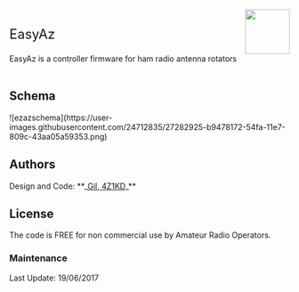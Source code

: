 <div style="position: relative">
<div style="float:left; font-size:24px">EasyAz</div>
<div style="float:right; margin-top: -30px"><img src="https://user-images.githubusercontent.com/24712835/27280901-56269040-54f2-11e7-8a84-e4471154da92.png" width="80px"></div>
<div style="clear:both">EasyAz is a controller firmware for ham radio antenna rotators</div>
</div>
<br/>

<h2>Schema</h2>
![ezazschema](https://user-images.githubusercontent.com/24712835/27282925-b9478172-54fa-11e7-809c-43aa05a59353.png)

<h2>Authors</h2>
Design and Code: **_<a href="https://www.qrz.com/db/4z1kd" target="_blank">Gil, 4Z1KD</a>_**<br>

<h2>License</h2>
The code is FREE for non commercial use by Amateur Radio Operators.

<h3>Maintenance</h3>
Last Update: 19/06/2017<br>
